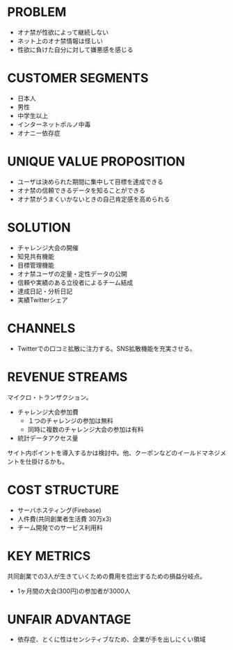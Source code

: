 # PROBLEM

* オナ禁が性欲によって継続しない
* ネット上のオナ禁情報は怪しい
* 性欲に負けた自分に対して嫌悪感を感じる

# CUSTOMER SEGMENTS

* 日本人
* 男性
* 中学生以上
* インターネットポルノ中毒
* オナニー依存症

# UNIQUE VALUE PROPOSITION

* ユーザは決められた期間に集中して目標を達成できる
* オナ禁の信頼できるデータを知ることができる
* オナ禁がうまくいかないときの自己肯定感を高められる

# SOLUTION

* チャレンジ大会の開催
* 知見共有機能
* 目標管理機能
* オナ禁ユーザの定量・定性データの公開
* 信頼や実績のある立役者によるチーム結成
* 達成日記・分析日記
* 実績Twitterシェア

# CHANNELS

* Twitterでの口コミ拡散に注力する。SNS拡散機能を充実させる。

# REVENUE STREAMS

マイクロ・トランザクション。

* チャレンジ大会参加費
  * １つのチャレンジの参加は無料
  * 同時に複数のチャレンジ大会の参加は有料
* 統計データアクセス量

サイト内ポイントを導入するかは検討中。他、クーポンなどのイールドマネジメントを仕掛けるかも。

# COST STRUCTURE

* サーバホスティング(Firebase) 
* 人件費(共同創業者生活費 30万x3)
* チーム開発でのサービス利用料

# KEY METRICS

共同創業での3人が生きていくための費用を捻出するための損益分岐点。

* 1ヶ月間の大会(300円)の参加者が3000人

# UNFAIR ADVANTAGE

* 依存症、とくに性はセンシティブなため、企業が手を出しにくい領域

